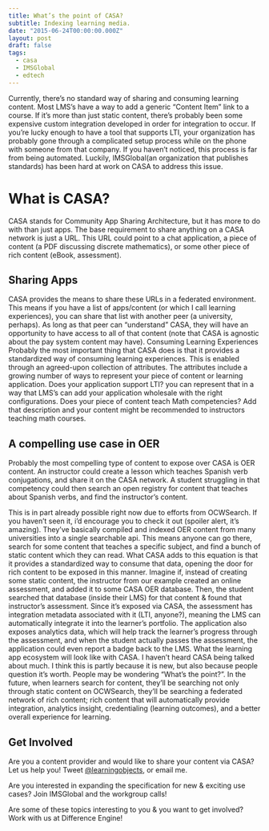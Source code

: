 ```yaml
---
title: What’s the point of CASA?
subtitle: Indexing learning media.
date: "2015-06-24T00:00:00.000Z"
layout: post
draft: false
tags:
  - casa
  - IMSGlobal
  - edtech
---
```



Currently, there’s no standard way of sharing and consuming learning content. Most LMS’s have a way to add a generic “Content Item” link to a course. If it’s more than just static content, there’s probably been some expensive custom integration developed in order for integration to occur. If you’re lucky enough to have a tool that supports LTI, your organization has probably gone through a complicated setup process while on the phone with someone from that company. If you haven’t noticed, this process is far from being automated.
Luckily, IMSGlobal(an organization that publishes standards) has been hard at work on CASA to address this issue.

# What is CASA?
CASA stands for Community App Sharing Architecture, but it has more to do with than just apps. The base requirement to share anything on a CASA network is just a URL. This URL could point to a chat application, a piece of content (a PDF discussing discrete mathematics), or some other piece of rich content (eBook, assessment).
## Sharing Apps
CASA provides the means to share these URLs in a federated environment. This means if you have a list of apps/content (or which I call learning experiences), you can share that list with another peer (a university, perhaps). As long as that peer can “understand” CASA, they will have an opportunity to have access to all of that content (note that CASA is agnostic about the pay system content may have).
Consuming Learning Experiences
Probably the most important thing that CASA does is that it provides a standardized way of consuming learning experiences. This is enabled through an agreed-upon collection of attributes. The attributes include a growing number of ways to represent your piece of content or learning application. Does your application support LTI? you can represent that in a way that LMS’s can add your application wholesale with the right configurations. Does your piece of content teach Math competencies? Add that description and your content might be recommended to instructors teaching math courses.
## A compelling use case in OER
Probably the most compelling type of content to expose over CASA is OER content. An instructor could create a lesson which teaches Spanish verb conjugations, and share it on the CASA network. A student struggling in that competency could then search an open registry for content that teaches about Spanish verbs, and find the instructor’s content.

This is in part already possible right now due to efforts from OCWSearch. If you haven’t seen it, i’d encourage you to check it out (spoiler alert, it’s amazing). They’ve basically compiled and indexed OER content from many universities into a single searchable api. This means anyone can go there, search for some content that teaches a specific subject, and find a bunch of static content which they can read.
What CASA adds to this equation is that it provides a standardized way to consume that data, opening the door for rich content to be exposed in this manner. Imagine if, instead of creating some static content, the instructor from our example created an online assessment, and added it to some CASA OER database. Then, the student searched that database (inside their LMS) for that content & found that instructor’s assessment.
Since it’s exposed via CASA, the assessment has integration metadata associated with it (LTI, anyone?), meaning the LMS can automatically integrate it into the learner’s portfolio. The application also exposes analytics data, which will help track the learner’s progress through the assessment, and when the student actually passes the assessment, the application could even report a badge back to the LMS.
What the learning app ecosystem will look like with CASA.
I haven’t heard CASA being talked about much. I think this is partly because it is new, but also because people question it’s worth. People may be wondering “What’s the point?”.
In the future, when learners search for content, they’ll be searching not only through static content on OCWSearch, they’ll be searching a federated network of rich content; rich content that will automatically provide integration, analytics insight, credentialing (learning outcomes), and a better overall experience for learning.
## Get Involved
Are you a content provider and would like to share your content via CASA? Let us help you! Tweet [@learningobjects](https://twitter.com/learningobjects), or email me.

Are you interested in expanding the specification for new & exciting use cases? Join IMSGlobal and the workgroup calls!

Are some of these topics interesting to you & you want to get involved? Work with us at Difference Engine!
